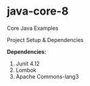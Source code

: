 # java-core-8
Core Java Examples

Project Setup & Dependencies

**Dependencies:** <br />
   1. Junit 4.12 
   1. Lombok
   1. Apache Commons-lang3
